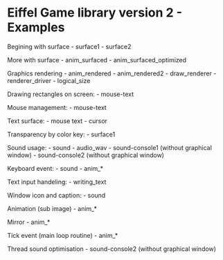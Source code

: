 Eiffel Game library version 2 - Examples
========================================


Begining with surface
	- surface1
	- surface2

More with surface
	- anim_surfaced
	- anim_surfaced_optimized

Graphics rendering
	- anim_rendered
	- anim_rendered2
	- draw_renderer
	- renderer_driver
	- logical_size

Drawing rectangles on screen:
	- mouse-text

Mouse management:
	- mouse-text

Text surface:
	- mouse text
	- cursor

Transparency by color key:
	- surface1

Sound usage:
	- sound
	- audio_wav
	- sound-console1 (without graphical window)
	- sound-console2 (without graphical window)

Keyboard event:
	- sound
	- anim_*

Text input handeling:
	- writing_text

Window icon and caption:
	- sound

Animation (sub image)
	- anim_*

Mirror
	- anim_*

Tick event (main loop routine)
	- anim_*

Thread sound optimisation
	- sound-console2 (without graphical window)
